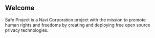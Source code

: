 ## Welcome


Safe Project is a Navi Corporation project with 
the mission to promote human rights and freedoms by creating and deploying free 
open source privacy technologies.
